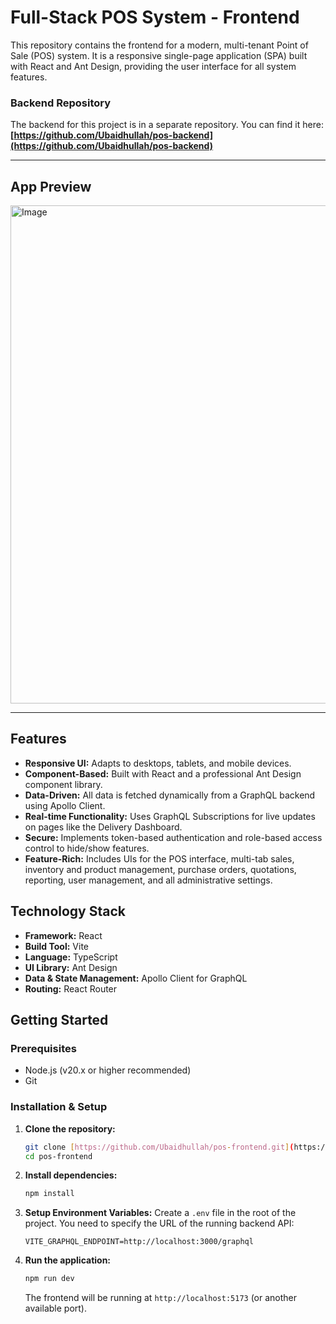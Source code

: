 # Full-Stack POS System - Frontend

This repository contains the frontend for a modern, multi-tenant Point of Sale (POS) system. It is a responsive single-page application (SPA) built with React and Ant Design, providing the user interface for all system features.

### **Backend Repository**
The backend for this project is in a separate repository. You can find it here:
**[https://github.com/Ubaidhullah/pos-backend](https://github.com/Ubaidhullah/pos-backend)**

---

## App Preview

<img width="1463" height="797" alt="Image" src="https://github.com/user-attachments/assets/7b1a30e5-8cc6-4655-bcb3-12d9f4ce39d4" />

---

## Features

- **Responsive UI:** Adapts to desktops, tablets, and mobile devices.
- **Component-Based:** Built with React and a professional Ant Design component library.
- **Data-Driven:** All data is fetched dynamically from a GraphQL backend using Apollo Client.
- **Real-time Functionality:** Uses GraphQL Subscriptions for live updates on pages like the Delivery Dashboard.
- **Secure:** Implements token-based authentication and role-based access control to hide/show features.
- **Feature-Rich:** Includes UIs for the POS interface, multi-tab sales, inventory and product management, purchase orders, quotations, reporting, user management, and all administrative settings.

## Technology Stack

- **Framework:** React
- **Build Tool:** Vite
- **Language:** TypeScript
- **UI Library:** Ant Design
- **Data & State Management:** Apollo Client for GraphQL
- **Routing:** React Router

## Getting Started

### Prerequisites

- Node.js (v20.x or higher recommended)
- Git

### Installation & Setup

1.  **Clone the repository:**
    ```bash
    git clone [https://github.com/Ubaidhullah/pos-frontend.git](https://github.com/Ubaidhullah/pos-frontend.git)
    cd pos-frontend
    ```

2.  **Install dependencies:**
    ```bash
    npm install
    ```

3.  **Setup Environment Variables:**
    Create a `.env` file in the root of the project. You need to specify the URL of the running backend API:
    ```
    VITE_GRAPHQL_ENDPOINT=http://localhost:3000/graphql
    ```

4.  **Run the application:**
    ```bash
    npm run dev
    ```
    The frontend will be running at `http://localhost:5173` (or another available port).
